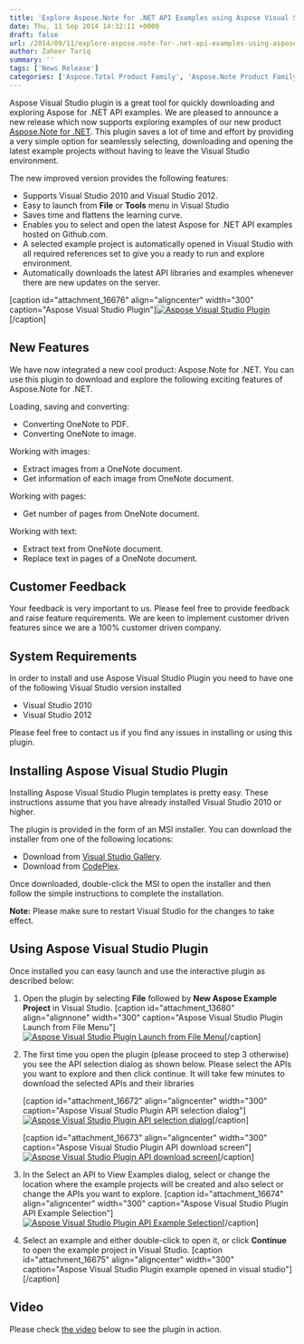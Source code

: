 ```yaml
---
title: 'Explore Aspose.Note for .NET API Examples using Aspose Visual Studio Plugin 2.1'
date: Thu, 11 Sep 2014 14:32:11 +0000
draft: false
url: /2014/09/11/explore-aspose.note-for-.net-api-examples-using-aspose-visual-studio-plugin-2.1/
author: Zaheer Tariq
summary: ''
tags: ['News Release']
categories: ['Aspose.Total Product Family', 'Aspose.Note Product Family']
---
```


Aspose Visual Studio plugin is a great tool for quickly downloading and exploring Aspose for .NET API examples. We are pleased to announce a new release which now supports exploring examples of our new product [Aspose.Note for .NET][1]. This plugin saves a lot of time and effort by providing a very simple option for seamlessly selecting, downloading and opening the latest example projects without having to leave the Visual Studio environment.

The new improved version provides the following features:

*   Supports Visual Studio 2010 and Visual Studio 2012.
*   Easy to launch from **File** or **Tools** menu in Visual Studio
*   Saves time and flattens the learning curve.
*   Enables you to select and open the latest Aspose for .NET API examples hosted on Github.com.
*   A selected example project is automatically opened in Visual Studio with all required references set to give you a ready to run and explore environment.
*   Automatically downloads the latest API libraries and examples whenever there are new updates on the server.

\[caption id="attachment\_16676" align="aligncenter" width="300" caption="Aspose Visual Studio Plugin"\][![Aspose Visual Studio Plugin][2]](https://blog.aspose.com/wp-content/uploads/sites/2/2014/09/Aspose-Visual-Studio-Plugin.png)\[/caption\]

## New Features

We have now integrated a new cool product: Aspose.Note for .NET. You can use this plugin to download and explore the following exciting features of Aspose.Note for .NET.

Loading, saving and converting:

*   Converting OneNote to PDF.
*   Converting OneNote to image.

Working with images:

*   Extract images from a OneNote document.
*   Get information of each image from OneNote document.

Working with pages:

*   Get number of pages from OneNote document.

Working with text:

*   Extract text from OneNote document.
*   Replace text in pages of a OneNote document.

## Customer Feedback

Your feedback is very important to us. Please feel free to provide feedback and raise feature requirements. We are keen to implement customer driven features since we are a 100% customer driven company.

## System Requirements

In order to install and use Aspose Visual Studio Plugin you need to have one of the following Visual Studio version installed

*   Visual Studio 2010
*   Visual Studio 2012

Please feel free to contact us if you find any issues in installing or using this plugin.

## Installing Aspose Visual Studio Plugin

Installing Aspose Visual Studio Plugin templates is pretty easy. These instructions assume that you have already installed Visual Studio 2010 or higher.

The plugin is provided in the form of an MSI installer. You can download the installer from one of the following locations:

*   Download from [Visual Studio Gallery][3].
*   Download from [CodePlex][4].

Once downloaded, double-click the MSI to open the installer and then follow the simple instructions to complete the installation.

**Note:** Please make sure to restart Visual Studio for the changes to take effect.

## Using Aspose Visual Studio Plugin

Once installed you can easy launch and use the interactive plugin as described below:

1.  Open the plugin by selecting **File** followed by **New Aspose Example Project** in Visual Studio. \[caption id="attachment\_13680" align="alignnone" width="300" caption="Aspose Visual Studio Plugin Launch from File Menu"\][![Aspose Visual Studio Plugin Launch from File Menu][5]](https://blog.aspose.com/wp-content/uploads/sites/2/2014/03/Aspose-Visual-Studio-Plugin-Launch-from-File-Menu.png)\[/caption\]
2.  The first time you open the plugin (please proceed to step 3 otherwise) you see the API selection dialog as shown below. Please select the APIs you want to explore and then click continue. It will take few minutes to download the selected APIs and their libraries  
    
    \[caption id="attachment\_16672" align="aligncenter" width="300" caption="Aspose Visual Studio Plugin API selection dialog"\][![Aspose Visual Studio Plugin API selection dialog][6]](https://blog.aspose.com/wp-content/uploads/sites/2/2014/09/Aspose-Visual-Studio-Plugin-API-selection-dialog.png)\[/caption\]
    
    \[caption id="attachment\_16673" align="aligncenter" width="300" caption="Aspose Visual Studio Plugin API download screen"\][![Aspose Visual Studio Plugin API download screen][7]](https://blog.aspose.com/wp-content/uploads/sites/2/2014/09/Aspose-Visual-Studio-Plugin-API-download-screen.png)\[/caption\]
    
3.  In the Select an API to View Examples dialog, select or change the location where the example projects will be created and also select or change the APIs you want to explore. \[caption id="attachment\_16674" align="aligncenter" width="300" caption="Aspose Visual Studio Plugin API Example Selection"\][![Aspose Visual Studio Plugin API Example Selection][8]](https://blog.aspose.com/wp-content/uploads/sites/2/2014/09/Aspose-Visual-Studio-Plugin-API-Example-Selection.png)\[/caption\]
4.  Select an example and either double-click to open it, or click **Continue** to open the example project in Visual Studio. \[caption id="attachment\_16675" align="aligncenter" width="300" caption="Aspose Visual Studio Plugin example opened in visual studio"\][][9]\[/caption\]

## Video

Please check [the video][10] below to see the plugin in action.




[1]: http://www.aspose.com/.net/onenote-component.aspx
[2]: https://blog.aspose.com/wp-content/uploads/sites/2/2014/09/Aspose-Visual-Studio-Plugin-300x249.png "Aspose Visual Studio Plugin"
[3]: https://marketplace.visualstudio.com/
[4]: https://blog.aspose.com/
[5]: https://blog.aspose.com/wp-content/uploads/sites/2/2014/03/Aspose-Visual-Studio-Plugin-Launch-from-File-Menu-300x112.png "Aspose Visual Studio Plugin Launch from File Menu"
[6]: https://blog.aspose.com/wp-content/uploads/sites/2/2014/09/Aspose-Visual-Studio-Plugin-API-selection-dialog-300x250.png "Aspose Visual Studio Plugin API selection dialog"
[7]: https://blog.aspose.com/wp-content/uploads/sites/2/2014/09/Aspose-Visual-Studio-Plugin-API-download-screen-300x249.png "Aspose Visual Studio Plugin API download screen"
[8]: https://blog.aspose.com/wp-content/uploads/sites/2/2014/09/Aspose-Visual-Studio-Plugin-API-Example-Selection-300x249.png "Aspose Visual Studio Plugin API Example Selection"
[9]: https://blog.aspose.com/wp-content/uploads/sites/2/2014/09/Aspose-Visual-Studio-Plugin-example-opened-in-visual-studio.png
[10]: https://www.youtube.com/watch?v=FN-bLZgq8_U




